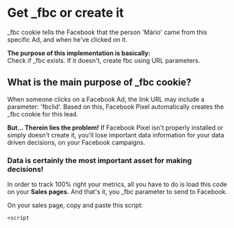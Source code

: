 # Get _fbc or create it
_fbc cookie tells the Facebook that the person 'Mário' came from this specific Ad, and when he've clicked on it.

**The purpose of this implementation is basically:**<br>
Check if _fbc exists. If it doesn't, create fbc using URL parameters.

## What is the main purpose of _fbc cookie?
When someone clicks on a Facebook Ad, the link URL may include a parameter: 'fbclid'.
Based on this, Facebook Pixel automatically creates the _fbc cookie for this lead.

**But... Therein lies the problem!**
If Facebook Pixel isn't properly installed or simply doesn't create it, you'll lose important data information for your data driven decisions, on your Facebook campaigns.

### Data is certainly the most important asset for making decisions!
In order to track 100% right your metrics, all you have to do is load this code on your **Sales pages.**
And that's it, you _fbc parameter to send to Facebook.

On your sales page, copy and paste this script:
```
<script
```
